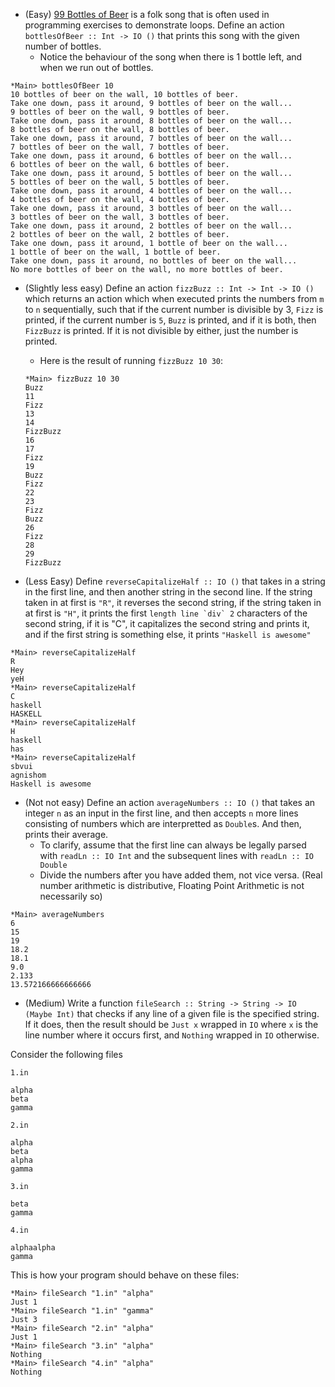 * (Easy) [99 Bottles of Beer](https://en.wikipedia.org/wiki/99_Bottles_of_Beer) is a folk song that is often used in programming exercises to demonstrate loops. Define an action `bottlesOfBeer :: Int -> IO ()` that prints this song with the given number of bottles.
  * Notice the behaviour of the song when there is 1 bottle left, and when we run out of bottles.

```
*Main> bottlesOfBeer 10
10 bottles of beer on the wall, 10 bottles of beer.
Take one down, pass it around, 9 bottles of beer on the wall...
9 bottles of beer on the wall, 9 bottles of beer.
Take one down, pass it around, 8 bottles of beer on the wall...
8 bottles of beer on the wall, 8 bottles of beer.
Take one down, pass it around, 7 bottles of beer on the wall...
7 bottles of beer on the wall, 7 bottles of beer.
Take one down, pass it around, 6 bottles of beer on the wall...
6 bottles of beer on the wall, 6 bottles of beer.
Take one down, pass it around, 5 bottles of beer on the wall...
5 bottles of beer on the wall, 5 bottles of beer.
Take one down, pass it around, 4 bottles of beer on the wall...
4 bottles of beer on the wall, 4 bottles of beer.
Take one down, pass it around, 3 bottles of beer on the wall...
3 bottles of beer on the wall, 3 bottles of beer.
Take one down, pass it around, 2 bottles of beer on the wall...
2 bottles of beer on the wall, 2 bottles of beer.
Take one down, pass it around, 1 bottle of beer on the wall...
1 bottle of beer on the wall, 1 bottle of beer.
Take one down, pass it around, no bottles of beer on the wall...
No more bottles of beer on the wall, no more bottles of beer.
```

* (Slightly less easy) Define an action `fizzBuzz :: Int -> Int -> IO ()` which returns an action which when executed prints the numbers from `m` to `n` sequentially, such that if the current number is divisible by 3, `Fizz` is printed, if the current number is `5`, `Buzz` is printed, and if it is both, then `FizzBuzz` is printed. If it is not divisible by either, just the number is printed.
  * Here is the result of running `fizzBuzz 10 30`:
  ```
  *Main> fizzBuzz 10 30
  Buzz
  11
  Fizz
  13
  14
  FizzBuzz
  16
  17
  Fizz
  19
  Buzz
  Fizz
  22
  23
  Fizz
  Buzz
  26
  Fizz
  28
  29
  FizzBuzz
  ```

* (Less Easy) Define `reverseCapitalizeHalf :: IO ()` that takes in a string in the first line, and then another string in the second line. If the string taken in at first is `"R"`, it reverses the second string, if the string taken in at first is `"H"`, it prints the first ``length line `div` 2`` characters of the second string, if it is "C", it capitalizes the second string and prints it, and if the first string is something else, it prints `"Haskell is awesome"`

```
*Main> reverseCapitalizeHalf
R
Hey
yeH
*Main> reverseCapitalizeHalf
C
haskell
HASKELL
*Main> reverseCapitalizeHalf
H
haskell
has
*Main> reverseCapitalizeHalf
sbvui
agnishom
Haskell is awesome
```

* (Not not easy) Define an action `averageNumbers :: IO ()` that takes an integer `n` as an input in the first line, and then accepts `n` more lines consisting of numbers which are interpretted as `Double`s. And then, prints their average.
  * To clarify, assume that the first line can always be legally parsed with `readLn :: IO Int` and the subsequent lines with `readLn :: IO Double`
  * Divide the numbers after you have added them, not vice versa. (Real number arithmetic is distributive, Floating Point Arithmetic is not necessarily so)

```
*Main> averageNumbers
6
15
19
18.2
18.1
9.0
2.133
13.572166666666666
```

* (Medium) Write a function `fileSearch :: String -> String -> IO (Maybe Int)` that checks if any line of a given file is the specified string. If it does, then the result should be `Just x` wrapped in `IO` where `x` is the line number where it occurs first, and `Nothing` wrapped in `IO` otherwise.

Consider the following files

`1.in`
```
alpha
beta
gamma
```

`2.in`
```
alpha
beta
alpha
gamma
```

`3.in`
```
beta
gamma
```

`4.in`
```
alphaalpha
gamma
```

This is how your program should behave on these files:

```
*Main> fileSearch "1.in" "alpha"
Just 1
*Main> fileSearch "1.in" "gamma"
Just 3
*Main> fileSearch "2.in" "alpha"
Just 1
*Main> fileSearch "3.in" "alpha"
Nothing
*Main> fileSearch "4.in" "alpha"
Nothing
```

